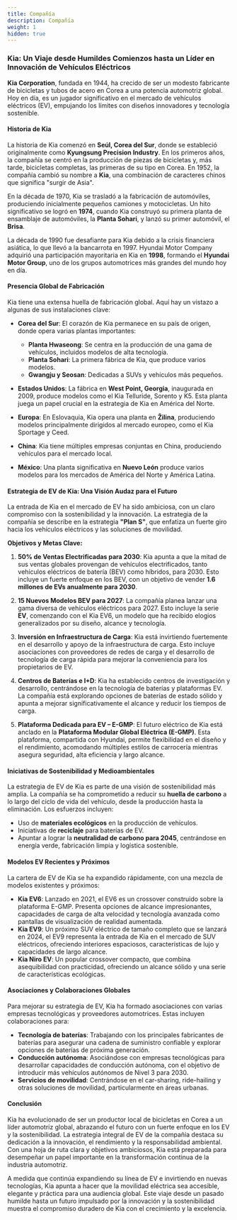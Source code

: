 ```yaml
---
title: Compañía
description: Compañía
weight: 1
hidden: true
---
```


### Kia: Un Viaje desde Humildes Comienzos hasta un Líder en Innovación de Vehículos Eléctricos

**Kia Corporation**, fundada en 1944, ha crecido de ser un modesto fabricante de bicicletas y tubos de acero en Corea a una potencia automotriz global. Hoy en día, es un jugador significativo en el mercado de vehículos eléctricos (EV), empujando los límites con diseños innovadores y tecnología sostenible.

#### **Historia de Kia**

La historia de Kia comenzó en **Seúl, Corea del Sur**, donde se estableció originalmente como **Kyungsung Precision Industry**. En los primeros años, la compañía se centró en la producción de piezas de bicicletas y, más tarde, bicicletas completas, las primeras de su tipo en Corea. En 1952, la compañía cambió su nombre a **Kia**, una combinación de caracteres chinos que significa "surgir de Asia".

En la década de 1970, Kia se trasladó a la fabricación de automóviles, produciendo inicialmente pequeños camiones y motocicletas. Un hito significativo se logró en **1974**, cuando Kia construyó su primera planta de ensamblaje de automóviles, la **Planta Sohari**, y lanzó su primer automóvil, el **Brisa**.

La década de 1990 fue desafiante para Kia debido a la crisis financiera asiática, lo que llevó a la bancarrota en 1997. Hyundai Motor Company adquirió una participación mayoritaria en Kia en **1998**, formando el **Hyundai Motor Group**, uno de los grupos automotrices más grandes del mundo hoy en día.

#### **Presencia Global de Fabricación**

Kia tiene una extensa huella de fabricación global. Aquí hay un vistazo a algunas de sus instalaciones clave:

- **Corea del Sur**: El corazón de Kia permanece en su país de origen, donde opera varias plantas importantes:
  - **Planta Hwaseong**: Se centra en la producción de una gama de vehículos, incluidos modelos de alta tecnología.
  - **Planta Sohari**: La primera fábrica de Kia, que produce varios modelos.
  - **Gwangju y Seosan**: Dedicadas a SUVs y vehículos más pequeños.

- **Estados Unidos**: La fábrica en **West Point, Georgia**, inaugurada en 2009, produce modelos como el Kia Telluride, Sorento y K5. Esta planta juega un papel crucial en la estrategia de Kia en América del Norte.

- **Europa**: En Eslovaquia, Kia opera una planta en **Žilina**, produciendo modelos principalmente dirigidos al mercado europeo, como el Kia Sportage y Ceed.

- **China**: Kia tiene múltiples empresas conjuntas en China, produciendo vehículos para el mercado local.

- **México**: Una planta significativa en **Nuevo León** produce varios modelos para los mercados de América del Norte y América Latina.

#### **Estrategia de EV de Kia: Una Visión Audaz para el Futuro**

La entrada de Kia en el mercado de EV ha sido ambiciosa, con un claro compromiso con la sostenibilidad y la innovación. La estrategia de la compañía se describe en la estrategia **"Plan S"**, que enfatiza un fuerte giro hacia los vehículos eléctricos y las soluciones de movilidad.

**Objetivos y Metas Clave:**

1. **50% de Ventas Electrificadas para 2030**: Kia apunta a que la mitad de sus ventas globales provengan de vehículos electrificados, tanto vehículos eléctricos de batería (BEV) como híbridos, para 2030. Esto incluye un fuerte enfoque en los BEV, con un objetivo de vender **1.6 millones de EVs anualmente para 2030**.

2. **15 Nuevos Modelos BEV para 2027**: La compañía planea lanzar una gama diversa de vehículos eléctricos para 2027. Esto incluye la serie **EV**, comenzando con el Kia EV6, un modelo que ha recibido elogios generalizados por su diseño, alcance y tecnología.

3. **Inversión en Infraestructura de Carga**: Kia está invirtiendo fuertemente en el desarrollo y apoyo de la infraestructura de carga. Esto incluye asociaciones con proveedores de redes de carga y el desarrollo de tecnología de carga rápida para mejorar la conveniencia para los propietarios de EV.

4. **Centros de Baterías e I+D**: Kia ha establecido centros de investigación y desarrollo, centrándose en la tecnología de baterías y plataformas EV. La compañía está explorando opciones de baterías de estado sólido y apunta a mejorar significativamente el alcance y reducir los tiempos de carga.

5. **Plataforma Dedicada para EV – E-GMP**: El futuro eléctrico de Kia está anclado en la **Plataforma Modular Global Eléctrica (E-GMP)**. Esta plataforma, compartida con Hyundai, permite flexibilidad en el diseño y el rendimiento, acomodando múltiples estilos de carrocería mientras asegura seguridad, alta eficiencia y largo alcance.

#### **Iniciativas de Sostenibilidad y Medioambientales**

La estrategia de EV de Kia es parte de una visión de sostenibilidad más amplia. La compañía se ha comprometido a reducir su **huella de carbono** a lo largo del ciclo de vida del vehículo, desde la producción hasta la eliminación. Los esfuerzos incluyen:

- Uso de **materiales ecológicos** en la producción de vehículos.
- Iniciativas de **reciclaje** para baterías de EV.
- Apuntar a lograr la **neutralidad de carbono para 2045**, centrándose en energía verde, fabricación limpia y logística sostenible.

#### **Modelos EV Recientes y Próximos**

La cartera de EV de Kia se ha expandido rápidamente, con una mezcla de modelos existentes y próximos:

- **Kia EV6**: Lanzado en 2021, el EV6 es un crossover construido sobre la plataforma E-GMP. Presenta opciones de alcance impresionantes, capacidades de carga de alta velocidad y tecnología avanzada como pantallas de visualización de realidad aumentada.
- **Kia EV9**: Un próximo SUV eléctrico de tamaño completo que se lanzará en 2024, el EV9 representa la entrada de Kia en el mercado de SUV eléctricos, ofreciendo interiores espaciosos, características de lujo y capacidades de largo alcance.
- **Kia Niro EV**: Un popular crossover compacto, que combina asequibilidad con practicidad, ofreciendo un alcance sólido y una serie de características ecológicas.

#### **Asociaciones y Colaboraciones Globales**

Para mejorar su estrategia de EV, Kia ha formado asociaciones con varias empresas tecnológicas y proveedores automotrices. Estas incluyen colaboraciones para:

- **Tecnología de baterías**: Trabajando con los principales fabricantes de baterías para asegurar una cadena de suministro confiable y explorar opciones de baterías de próxima generación.
- **Conducción autónoma**: Asociándose con empresas tecnológicas para desarrollar capacidades de conducción autónoma, con el objetivo de introducir más vehículos autónomos de Nivel 3 para 2030.
- **Servicios de movilidad**: Centrándose en el car-sharing, ride-hailing y otras soluciones de movilidad, particularmente en áreas urbanas.

#### **Conclusión**

Kia ha evolucionado de ser un productor local de bicicletas en Corea a un líder automotriz global, abrazando el futuro con un fuerte enfoque en los EV y la sostenibilidad. La estrategia integral de EV de la compañía destaca su dedicación a la innovación, el rendimiento y la responsabilidad ambiental. Con una hoja de ruta clara y objetivos ambiciosos, Kia está preparada para desempeñar un papel importante en la transformación continua de la industria automotriz.

A medida que continúa expandiendo su línea de EV e invirtiendo en nuevas tecnologías, Kia apunta a hacer que la movilidad eléctrica sea accesible, elegante y práctica para una audiencia global. Este viaje desde un pasado humilde hasta un futuro impulsado por la innovación y la sostenibilidad muestra el compromiso duradero de Kia con el crecimiento y la excelencia.